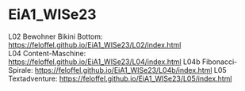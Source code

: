 # EiA1_WISe23
L02 Bewohner Bikini Bottom:  https://feloffel.github.io/EiA1_WISe23/L02/index.html <br>
L04 Content-Maschine:        https://feloffel.github.io/EiA1_WISe23/L04/index.html
L04b Fibonacci-Spirale:      https://feloffel.github.io/EiA1_WISe23/L04b/index.html
L05 Textadventure:           https://feloffel.github.io/EiA1_WISe23/L05/index.html
